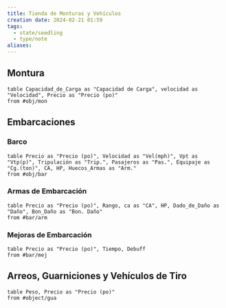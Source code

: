 ```yaml
---
title: Tienda de Monturas y Vehículos
creation date: 2024-02-21 01:59
tags:
  - state/seedling
  - type/note
aliases:
---
```


## Montura 

```dataview
table Capacidad_de_Carga as "Capacidad de Carga", velocidad as "Velocidad", Precio as "Precio (po)"
from #obj/mon 
```
## Embarcaciones

### Barco
```dataview
table Precio as "Precio (po)", Velocidad as "Vel(mph)", Vpt as "Vtp(p)", Tripulación as "Trip.", Pasajeros as "Pas.", Equipaje as "Cg.(ton)", CA, HP, Huecos_Armas as "Arm."
from #obj/bar 
```

### Armas de Embarcación

```dataview
table Precio as "Precio (po)", Rango, ca as "CA", HP, Dado_de_Daño as "Daño", Bon_Daño as "Bon. Daño"
from #bar/arm 
```


### Mejoras de Embarcación

```dataview
table Precio as "Precio (po)", Tiempo, Debuff
from #bar/mej 
```

## Arreos, Guarniciones y Vehículos de Tiro

```dataview
table Peso, Precio as "Precio (po)"
from #object/gua 
```






